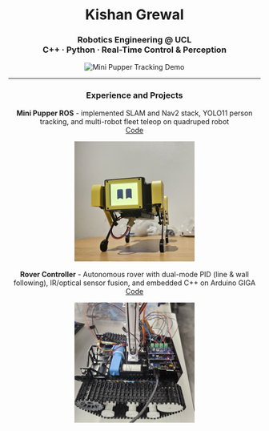 <h1 align="center">Kishan Grewal</h1>

<h3 align="center">
  Robotics Engineering @ UCL<br>
  C++ · Python · Real-Time Control & Perception
</h3>

<p align="center">
  <img src="mini_pupper_tracking_640_15.gif" alt="Mini Pupper Tracking Demo" width="640"/>
</p>

---

### <p align="center">Experience and Projects</p>

<p align="center">
  <b>Mini Pupper ROS</b> - implemented SLAM and Nav2 stack, YOLO11 person tracking, and multi-robot fleet teleop on quadruped robot<br/>
  <a href="https://github.com/mangdangroboticsclub/mini_pupper_ros">Code</a>
</p>

<p align="center">
  <img src="mini_pupper.jpg" alt="Mini Pupper" width="240"/>
</p>

<p align="center">
  <b>Rover Controller</b> - Autonomous rover with dual-mode PID (line & wall following), IR/optical sensor fusion, and embedded C++ on Arduino GIGA<br/>
  <a href="https://github.com/kishan-grewal/rover-controller">Code</a>
</p>

<p align="center">
  <img src="tank_side_cropped.jpg" alt="Tank Rover" width="240"/>
</p>
